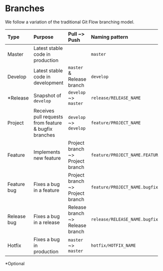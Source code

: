 # Branches

We follow a variation of the traditional Git Flow branching model.

Type | Purpose | Pull ~> Push | Naming pattern | Example
:----|:--------|:-------------|:---------------|:-------
Master | Latest stable code in production |  | `master`
Develop | Latest stable code in development | `master` & Release branch | `develop`
*Release | Snapshot of `develop` | `develop` ~> `master` | `release/RELEASE_NAME` | `release/v3.3.0`
Project | Receives pull requests from feature & bugfix branches | `develop` ~> `develop` | `feature/PROJECT_NAME` | `feature/custom-workout`
Feature | Implements new feature | Project branch ~> Project branch | `feature/PROJECT_NAME.FEATURE_NAME` | `feature/custom-workout.search-filters`
Feature bug | Fixes a bug in a feature | Project branch ~> Project branch | `feature/PROJECT_NAME.bugfix.BUGFIX_NAME` | `feature/custom-workout.bugfix.workout-saving`
Release bug | Fixes a bug in a release | Release branch ~> Release branch | `release/RELEASE_NAME.bugfix.BUGFIX_NAME` | `release/v3.3.0.bugfix.workout-saving`
Hotfix | Fixes a bug in production | `master` ~> `master` | `hotfix/HOTFIX_NAME` | `hotfix/workout-saves-endlessly`

*Optional